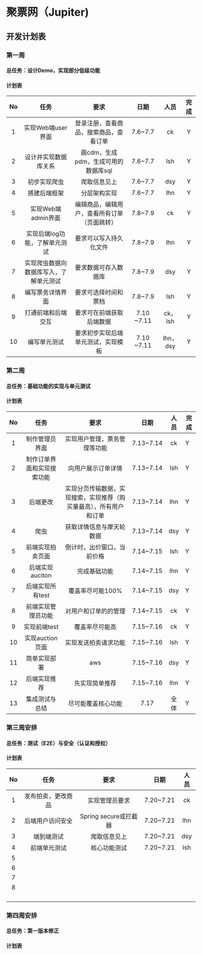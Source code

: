 # 聚票网（Jupiter)

## 开发计划表

### 第一周

#### 总任务：设计Demo，实现部分低级功能

#### 计划表

|  No  |                  任务                  |                     要求                     |    日期    |   人员   | 完成 |
| :--: | :------------------------------------: | :------------------------------------------: | :--------: | :------: | :--: |
|  1   |           实现Web端user界面            |    登录注册，查看商品，搜索商品，查看订单    |  7.6~7.7   |    ck    |  Y   |
|  2   |          设计并实现数据库关系          |     画cdm，生成pdm，生成可用的数据库sql      |  7.6~7.7   |   lsh    |  Y   |
|  3   |              初步实现爬虫              |                 爬取信息见上                 |  7.6~7.7   |   dsy    |  Y   |
|  4   |              搭建后端框架              |                 分层架构实现                 |  7.6~7.7   |   lhn    |  Y   |
|  5   |           实现Web端admin界面           | 编辑商品，编辑用户，查看所有订单（页面跳转） |  7.8~7.9   |    ck    |  Y   |
|  6   |     实现后端log功能，了解单元测试      |            要求可以写入持久化文件            |  7.8~7.9   |   lhn    |  Y   |
|  7   | 实现爬虫数据向数据库写入，了解单元测试 |             要求数据可存入数据库             |  7.8~7.9   |   dsy    |  Y   |
|  8   |            编写票务详情界面            |             要求可选择时间和票档             |  7.8~7.9   |   lsh    |  Y   |
|  9   |           打通前端和后端交互           |           要求可在前端获取后端数据           | 7.10 ~7.11 | ck，lsh  |  Y   |
|  10  |              编写单元测试              |      要求初步实现后端单元测试，实现模板      | 7.10 ~7.11 | lhn，dsy |  Y   |

### 第二周

#### 总任务：基础功能的实现与单元测试

#### 计划表

|  No  |            任务            |                             要求                             |   日期    | 人员 | 完成 |
| :--: | :------------------------: | :----------------------------------------------------------: | :-------: | :--: | ---- |
|  1   |       制作管理员界面       |                 实现用户管理，票务管理等功能                 | 7.13~7.14 |  ck  | Y    |
|  2   | 制作订单界面和实现搜索功能 |                      向用户展示订单详情                      | 7.13~7.14 | lsh  | Y    |
|  3   |          后端更改          | 实现分页传输数据，实现搜索，实现推荐（购买量最高），所有用户和订单 | 7.13~7.14 | lhn  | Y    |
|  4   |            爬虫            |                   获取详情信息与摩天轮数据                   | 7.13~7.14 | dsy  | Y    |
|  5   |      前端实现拍卖页面      |                  倒计时，出价窗口，当前价格                  | 7.14~7.15 | lsh  | Y    |
|  6   |      后端实现auciton       |                         完成基础功能                         | 7.14~7.15 | lhn  | Y    |
|  7   |      后端实现所有test      |                       覆盖率尽可能100%                       | 7.14~7.15 | dsy  | Y    |
|  8   |     前端实现管理员功能     |                     对用户和订单的的管理                     | 7.14~7.15 |  ck  | Y    |
|  9   |        实现前端test        |                        覆盖率尽可能高                        | 7.15~7.16 |  ck  | Y    |
|  10  |      实现auction页面       |                     实现发送拍卖请求功能                     | 7.15~7.16 | lsh  | Y    |
|  11  |        简单实现部署        |                             aws                              | 7.15~7.16 | dsy  | Y    |
|  12  |        后端实现推荐        |                        先实现简单推荐                        | 7.15~7.16 | lhn  | Y    |
|  13  |       集成测试与总结       |                      尽可能覆盖核心功能                      |   7.17    | 全体 | Y    |

### 第三周安排

#### 总任务：测试（E2E）与安全（认证和授权）

#### 计划表

|  No  |        任务        |         要求          |   日期    | 人员 |
| :--: | :----------------: | :-------------------: | :-------: | :--: |
|  1   | 发布拍卖，更改商品 |    实现管理员要求     | 7.20~7.21 |  ck  |
|  2   |  后端用户访问安全  | Spring secure或拦截器 | 7.20~7.21 | lhn  |
|  3   |     端到端测试     |     爬取信息见上      | 7.20~7.21 | dsy  |
|  4   |    前端单元测试    |     核心功能测试      | 7.20~7.21 | lsh  |
|  5   |                    |                       |           |      |
|  6   |                    |                       |           |      |
|  7   |                    |                       |           |      |
|  8   |                    |                       |           |      |
|      |                    |                       |           |      |
|      |                    |                       |           |      |
|      |                    |                       |           |      |
|      |                    |                       |           |      |

### 第四周安排

#### 总任务：第一版本修正

#### 计划表